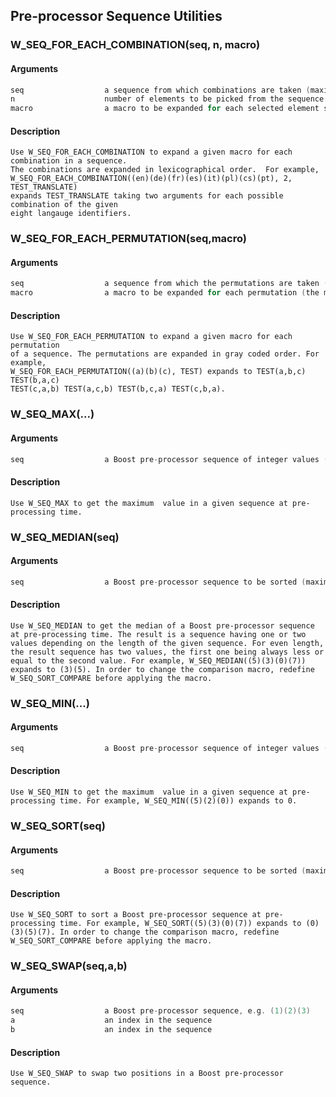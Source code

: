 ## Pre-processor Sequence Utilities
    
### W_SEQ_FOR_EACH_COMBINATION(seq, n, macro)
#### Arguments
```C
seq                  a sequence from which combinations are taken (maximum length is eight elements)
n                    number of elements to be picked from the sequence
macro                a macro to be expanded for each selected element set (the macro should take n arguments)
```
#### Description
    Use W_SEQ_FOR_EACH_COMBINATION to expand a given macro for each combination in a sequence.
    The combinations are expanded in lexicographical order.  For example,
    W_SEQ_FOR_EACH_COMBINATION((en)(de)(fr)(es)(it)(pl)(cs)(pt), 2, TEST_TRANSLATE)
    expands TEST_TRANSLATE taking two arguments for each possible combination of the given
    eight langauge identifiers.
    
### W_SEQ_FOR_EACH_PERMUTATION(seq,macro)
#### Arguments
```C
seq                  a sequence from which the permutations are taken (maximum length is six elements)
macro                a macro to be expanded for each permutation (the macro should take the same number of arguments than in the sequenece)
```
#### Description
    Use W_SEQ_FOR_EACH_PERMUTATION to expand a given macro for each permutation
    of a sequence. The permutations are expanded in gray coded order. For example,
    W_SEQ_FOR_EACH_PERMUTATION((a)(b)(c), TEST) expands to TEST(a,b,c) TEST(b,a,c)
    TEST(c,a,b) TEST(a,c,b) TEST(b,c,a) TEST(c,b,a).
    
### W_SEQ_MAX(...)
#### Arguments
```C
seq                  a Boost pre-processor sequence of integer values (up to six values) between 0...255
```
#### Description
    Use W_SEQ_MAX to get the maximum  value in a given sequence at pre-processing time.
    
### W_SEQ_MEDIAN(seq)
#### Arguments
```C
seq                  a Boost pre-processor sequence to be sorted (maximum sequence length is six).
```
#### Description
    Use W_SEQ_MEDIAN to get the median of a Boost pre-processor sequence at pre-processing time. The result is a sequence having one or two values depending on the length of the given sequence. For even length, the result sequence has two values, the first one being always less or equal to the second value. For example, W_SEQ_MEDIAN((5)(3)(0)(7)) expands to (3)(5). In order to change the comparison macro, redefine W_SEQ_SORT_COMPARE before applying the macro.
    
### W_SEQ_MIN(...)
#### Arguments
```C
seq                  a Boost pre-processor sequence of integer values (up to six values) between 0...255
```
#### Description
    Use W_SEQ_MIN to get the maximum  value in a given sequence at pre-processing time. For example, W_SEQ_MIN((5)(2)(0)) expands to 0.
    
### W_SEQ_SORT(seq)
#### Arguments
```C
seq                  a Boost pre-processor sequence to be sorted (maximum sequence length is six).
```
#### Description
    Use W_SEQ_SORT to sort a Boost pre-processor sequence at pre-processing time. For example, W_SEQ_SORT((5)(3)(0)(7)) expands to (0)(3)(5)(7). In order to change the comparison macro, redefine W_SEQ_SORT_COMPARE before applying the macro.
    
### W_SEQ_SWAP(seq,a,b)
#### Arguments
```C
seq                  a Boost pre-processor sequence, e.g. (1)(2)(3)
a                    an index in the sequence
b                    an index in the sequence
```
#### Description
    Use W_SEQ_SWAP to swap two positions in a Boost pre-processor sequence.
